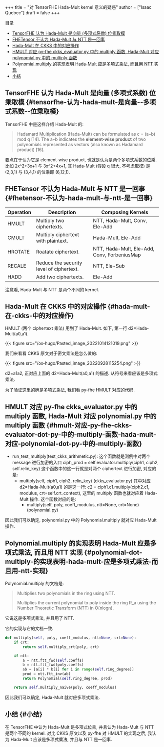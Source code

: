 +++
title = "对 TensorFHE Hada-Mult kernel 意义的疑惑"
author = ["Isaac Quebec"]
draft = false
+++

<div class="ox-hugo-toc toc">

<div class="heading">&#30446;&#24405;</div>

- [TensorFHE 认为 Hada-Mult 是向量 (多项式系数) 位乘取模](#tensorfhe-认为-hada-mult-是向量--多项式系数--位乘取模)
- [FHETensor 不认为 Hada-Mult 与 NTT 是一回事](#fhetensor-不认为-hada-mult-与-ntt-是一回事)
- [Hada-Mult 在 CKKS 中的对应操作](#hada-mult-在-ckks-中的对应操作)
- [HMULT 对应 py-fhe ckks_evaluator.py 中的 multiply 函数, Hada-Mult 对应 polynomial.py 中的 multiply 函数](#hmult-对应-py-fhe-ckks-evaluator-dot-py-中的-multiply-函数-hada-mult-对应-polynomial-dot-py-中的-multiply-函数)
- [Polynomial.multiply 的实现表明 Hada-Mult 应是多项式乘法, 而且用 NTT 实现](#polynomial-dot-multiply-的实现表明-hada-mult-应是多项式乘法-而且用-ntt-实现)
- [小结](#小结)

</div>
<!--endtoc-->


## TensorFHE 认为 Hada-Mult 是向量 (多项式系数) 位乘取模 {#tensorfhe-认为-hada-mult-是向量--多项式系数--位乘取模}

TensorFHE 中是这样介绍 Hada-Mult 的:

> Hadamard Multiplication (Hada-Mult) can be formulated as c = (a◦b) mod q [14]. The a◦b indicates the **element-wise product** of two polynomials represented as vectors (also known as Hadamard product) [16].

要点在于认为它是 element-wise product, 也就是认为是两个多项式系数的位乘. 比如 2x^2+3x+1 与 3x^2+4x+1, 其 Hada-Mult (假设 q 很大, 不考虑取模) 是 (2,3,1) 与 (3,4,1) 的位乘即 (6,12,1).


## FHETensor 不认为 Hada-Mult 与 NTT 是一回事 {#fhetensor-不认为-hada-mult-与-ntt-是一回事}

<a id="table--TABLE II: HIERARCHICAL RECONSTRUCTION MODEL OF CKKS."></a>

| Operation | Description                              | Composing Kernels                           |
|-----------|------------------------------------------|---------------------------------------------|
| HMULT     | Multiply two ciphertexts.                | NTT, Hada-Mult, Conv, Ele-Add               |
| CMULT     | Multiply ciphertext with plaintext.      | Hada-Mult, Ele-Add                          |
| HROTATE   | Roatate ciphertext.                      | NTT, Hada-Mult, Ele-Add, Conv, ForbeniusMap |
| RECALE    | Reduce the security level of ciphertext. | NTT, Ele-Sub                                |
| HADD      | Add two ciphertexts.                     | Ele-Add                                     |

注意看, Hada-Mult 与 NTT 是两个不同的 kernel.


## Hada-Mult 在 CKKS 中的对应操作 {#hada-mult-在-ckks-中的对应操作}

HMULT (两个 ciphertext 乘法) 用到了 Hada-Mult. 如下, 第一行 d2=Hada-Mult(a0,a1).

<a id="figure--Algorithm 2: HMULT"></a>

{{< figure src="/ox-hugo/Pasted_image_20221014121019.png" >}}

我们来看看 CKKS 原文对于密文乘法是怎么做的:

{{< figure src="/ox-hugo/Pasted_image_20220928115254.png" >}}

d2=a1a2, 正对应上面的 d2=Hada-Mult(a0,a1) 的描述. 从符号来看应该是多项式乘法.

为了验证这里的确是多项式乘法, 我们看 py-fhe HMULT 对应的代码.


## HMULT 对应 py-fhe ckks_evaluator.py 中的 multiply 函数, Hada-Mult 对应 polynomial.py 中的 multiply 函数 {#hmult-对应-py-fhe-ckks-evaluator-dot-py-中的-multiply-函数-hada-mult-对应-polynomial-dot-py-中的-multiply-函数}

-   run_test_multiply(test_ckks_arithmetic.py): 这个函数就是测例中对两个 message 进行加密的入口
    ciph_prod = self.evaluator.multiply(ciph1, ciph2, self.relin_key) 这个函数中的这一行就是对两个 ciphertext 进行加密, 对应的是:
    -   multiply(self, ciph1, ciph2, relin_key) (ckks_evaluator.py)
        其中对应 d2=Hada-Mult(a0,a1) 的是这一行: c2 = ciph1.c1.multiply(ciph2.c1, modulus, crt=self.crt_context), 这里的 multiply 函数也就对应着 Hada-Mult 操作. 这个函数对应的是:
        -   multiply(self, poly, coeff_modulus, ntt=None, crt=None) (polynomial.py)

因此我们可以确定, polynomial.py 中的 Polynomial.multiply 就对应 Hada-Mult 操作.


## Polynomial.multiply 的实现表明 Hada-Mult 应是多项式乘法, 而且用 NTT 实现 {#polynomial-dot-multiply-的实现表明-hada-mult-应是多项式乘法-而且用-ntt-实现}

Polynomial.multiply 的文档是:

> Multiplies two polynomials in the ring using NTT.
>
> Multiplies the current polynomial to poly inside the ring R_a using the Number Theoretic Transform (NTT) in O(nlogn).

它说这是多项式乘法, 并且用了 NTT.

它的实现与它的文档一致.

```python
def multiply(self, poly, coeff_modulus, ntt=None, crt=None):
    if crt:
        return self.multiply_crt(poly, crt)

    if ntt:
        a = ntt.ftt_fwd(self.coeffs)
        b = ntt.ftt_fwd(poly.coeffs)
        ab = [a[i] * b[i] for i in range(self.ring_degree)]
        prod = ntt.ftt_inv(ab)
        return Polynomial(self.ring_degree, prod)

    return self.multiply_naive(poly, coeff_modulus)
```

因此我们可以确定, Hada-Mult 就对应多项式乘法.


## 小结 {#小结}

在 TensorFHE 中认为 Hada-Mult 是多项式位乘, 并且认为 Hada-Mult 与 NTT 是两个不同的 kernel. 对比 CKKS 原文以及 py-fhe 对 HMULT 的实现之后, 我认为 Hada-Mult 应该是多项式乘法, 并且与 NTT 是一回事.
